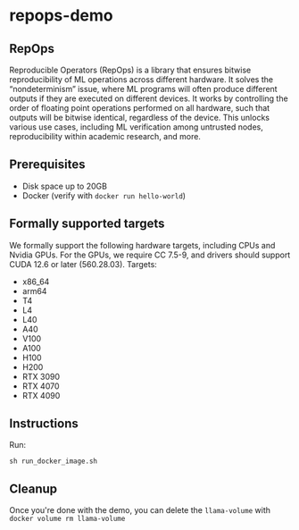# repops-demo

## RepOps
Reproducible Operators (RepOps) is a library that ensures bitwise reproducibility of ML operations across different hardware. It solves the “nondeterminism” issue, where ML programs will often produce different outputs if they are executed on different devices. It works by controlling the order of floating point operations performed on all hardware, such that outputs will be bitwise identical, regardless of the device. This unlocks various use cases, including ML verification among untrusted nodes, reproducibility within academic research, and more.

## Prerequisites
* Disk space up to 20GB
* Docker (verify with `docker run hello-world`)

## Formally supported targets
We formally support the following hardware targets, including CPUs and Nvidia GPUs. For the GPUs, we require CC 7.5-9, and drivers should support CUDA 12.6 or later (560.28.03). Targets:
* x86_64
* arm64
* T4
* L4
* L40
* A40
* V100
* A100
* H100
* H200
* RTX 3090
* RTX 4070
* RTX 4090

## Instructions

Run:

 `sh run_docker_image.sh`

## Cleanup
Once you're done with the demo, you can delete the `llama-volume` with `docker volume rm llama-volume`

